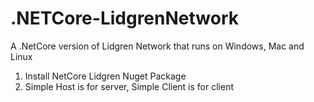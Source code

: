 # .NETCore-LidgrenNetwork
 A .NetCore version of Lidgren Network that runs on Windows, Mac and Linux 

1. Install NetCore Lidgren Nuget Package
2. Simple Host is for server, Simple Client is for client
